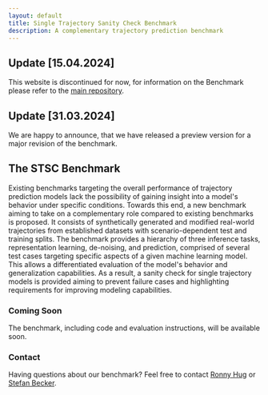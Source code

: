 ```yaml
---
layout: default
title: Single Trajectory Sanity Check Benchmark
description: A complementary trajectory prediction benchmark
---
```


## Update \[15.04.2024\]
This website is discontinued for now, for information on the Benchmark please refer to the [main repository](https://github.com/stsc-benchmark/stsc-lib).

## Update \[31.03.2024\]
We are happy to announce, that we have released a preview version for a major revision of the benchmark.

## The STSC Benchmark

Existing benchmarks targeting the overall performance of trajectory prediction models lack the possibility of gaining insight into a model's behavior under specific conditions. Towards this end, a new benchmark aiming to take on a complementary role compared to existing benchmarks is proposed. It consists of synthetically generated and modified real-world trajectories from established datasets with scenario-dependent test and training splits. The benchmark provides a hierarchy of three inference tasks, representation learning, de-noising, and prediction, comprised of several test cases targeting specific aspects of a given machine learning model. This allows a differentiated evaluation of the model's behavior and generalization capabilities. As a result, a sanity check for single trajectory models is provided aiming to prevent failure cases and highlighting requirements for improving modeling capabilities.

### Coming Soon

The benchmark, including code and evaluation instructions, will be available soon.

### Contact

Having questions about our benchmark? Feel free to contact [Ronny Hug](mailto:ronny.hug@iosb.fraunhofer.de) or [Stefan Becker](mailto:stefan.becker@iosb.fraunhofer.de).
